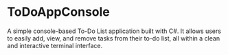 # ToDoAppConsole
A simple console-based To-Do List application built with C#. It allows users to easily add, view, and remove tasks from their to-do list, all within a clean and interactive terminal interface.
